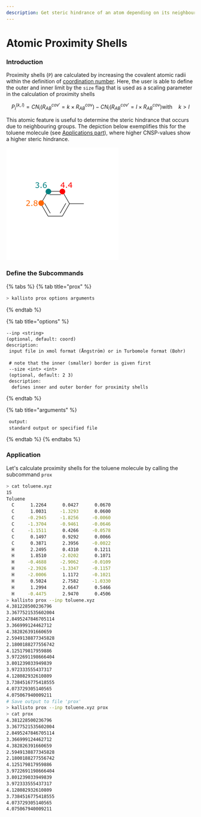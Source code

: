 ```yaml
---
description: Get steric hindrance of an atom depending on its neighbours.
---
```


# Atomic Proximity Shells

### Introduction

Proximity shells \(`P`\) are calculated by increasing the covalent atomic radii within the definition of [coordination number](cns.md#introduction). Here, the user is able to define the outer and inner limit by the `size` flag that is used as a scaling parameter in the calculation of proximity shells

$$
P_{i}^{(k,l)} = CN_{i}\left(R^{cov'}_{AB} = k\times R^{cov}_{AB}\right) - CN_{i}\left(R^{cov'}_{AB} = l\times R^{cov}_{AB}\right)  \text{with} \quad k>l
$$

This atomic feature is useful to determine the steric hindrance that occurs due to neighbouring groups. The depiction below exemplifies this for the toluene molecule \(see [Applications part](atomic-proximity-shells.md#application)\), where higher CNSP-values show a higher steric hindrance.

![](../.gitbook/assets/cnsp_toluene.png)

### Define the Subcommands

{% tabs %}
{% tab title="prox" %}
```bash
> kallisto prox options arguments
```
{% endtab %}

{% tab title="options" %}
```text
--inp <string> 
(optional, default: coord)
description: 
 input file in xmol format (Ångström) or in Turbomole format (Bohr)
 
 # note that the inner (smaller) border is given first
 --size <int> <int>
 (optional, default: 2 3)
 description:
  defines inner and outer border for proximity shells
```
{% endtab %}

{% tab title="arguments" %}
```bash
 output: 
 standard output or specified file
```
{% endtab %}
{% endtabs %}

### Application

Let's calculate proximity shells for the toluene molecule by calling the subcommand  `prox` 

```bash
> cat toluene.xyz
15
Toluene
  C      1.2264      0.0427      0.0670
  C      1.0031     -1.3293      0.0600
  C     -0.2945     -1.8256     -0.0060
  C     -1.3704     -0.9461     -0.0646
  C     -1.1511      0.4266     -0.0578
  C      0.1497      0.9292      0.0066
  C      0.3871      2.3956     -0.0022
  H      2.2495      0.4310      0.1211
  H      1.8510     -2.0202      0.1071
  H     -0.4688     -2.9062     -0.0109
  H     -2.3926     -1.3347     -0.1157
  H     -2.0006      1.1172     -0.1021
  H      0.5024      2.7582     -1.0330
  H      1.2994      2.6647      0.5466
  H     -0.4475      2.9470      0.4506
> kallisto prox --inp toluene.xyz
4.381228500236796
3.3677521535602004
2.8495247846705114
3.366999124462712
4.382826391660659
2.5949138877345828
2.1800188277556742
4.125179817959886
3.9722691198666404
3.801239033949839
3.972333555437317
4.128082932610809
3.7384516775418555
4.073729305140565
4.075067940009211
# Save output to file 'prox'
> kallisto prox --inp toluene.xyz prox
> cat prox
4.381228500236796
3.3677521535602004
2.8495247846705114
3.366999124462712
4.382826391660659
2.5949138877345828
2.1800188277556742
4.125179817959886
3.9722691198666404
3.801239033949839
3.972333555437317
4.128082932610809
3.7384516775418555
4.073729305140565
4.075067940009211
```

